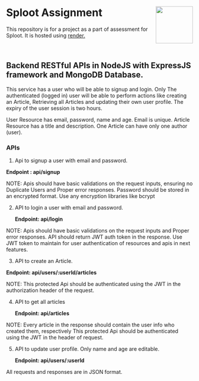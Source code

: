 # Sploot Assignment <img align="right" src="https://github.com/Amankumarbbs/sploot/assets/34418398/f681f3b6-acb2-4e6d-b367-d8e447f1b720" height="100" width="100">

This repository is for a project as a part of assessment for Sploot. 
It is hosted using [render.](https://splootarticle.onrender.com)

<br clear="right"/>

## Backend RESTful APIs in NodeJS with ExpressJS framework and MongoDB Database.

This service has a user who will be able to signup and login. Only The authenticated (logged in) user will be able to perform actions like creating an Article, Retrieving all Articles and updating their own user profile. The expiry of the user session is two hours.

User Resource has email, password, name and age. Email is unique.
Article Resource has a title and description. 
One Article can have only one author (user).

### APIs
1. Api to signup a user with email and password.

**Endpoint : api/signup**

NOTE: 
Apis should have basic validations on the request inputs, ensuring no Duplicate Users and Proper error responses.
Password should be stored in an encrypted format. Use any encryption libraries like bcrypt

2. API to login a user with email and password.

	**Endpoint: api/login**

NOTE: 
Apis should have basic validations on the request inputs and Proper error responses.
API should return JWT auth token in the response.
Use JWT token to maintain for user authentication of resources and apis in next features.

3. API to create an Article.

**Endpoint: api/users/:userId/articles**


NOTE:
This protected Api should be authenticated using the JWT in the authorization header of the request.

4. API to get all articles

	**Endpoint: api/articles**

NOTE:
Every article in the response should contain the user info who created them, respectively
This protected Api should be authenticated using the JWT in the header of request.

5. API to update user profile. Only name and age are editable.
	
	**Endpoint: api/users/:userId**

All requests and responses are in JSON format.
